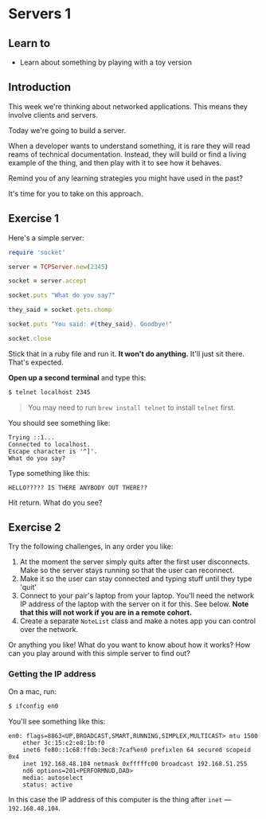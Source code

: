 Servers 1
=========

## Learn to

* Learn about something by playing with a toy version

## Introduction

This week we're thinking about networked applications. This means they involve clients and servers.

Today we're going to build a server.

When a developer wants to understand something, it is rare they will read reams of technical documentation. Instead, they will build or find a living example of the thing, and then play with it to see how it behaves.

Remind you of any learning strategies you might have used in the past?

It's time for you to take on this approach.

## Exercise 1

Here's a simple server:

```ruby
require 'socket'

server = TCPServer.new(2345)

socket = server.accept

socket.puts "What do you say?"

they_said = socket.gets.chomp

socket.puts "You said: #{they_said}. Goodbye!"

socket.close
```

Stick that in a ruby file and run it. **It won't do anything.** It'll just sit there. That's expected.

**Open up a second terminal** and type this:

```bash
$ telnet localhost 2345
```

> You may need to run `brew install telnet` to install `telnet` first.

You should see something like:

```
Trying ::1...
Connected to localhost.
Escape character is '^]'.
What do you say?
```

Type something like this:

```
HELLO????? IS THERE ANYBODY OUT THERE??
```

Hit return. What do you see?

## Exercise 2

Try the following challenges, in any order you like:

1. At the moment the server simply quits after the first user disconnects. Make so the server stays running so that the user can reconnect.
2. Make it so the user can stay connected and typing stuff until they type 'quit'
3. Connect to your pair's laptop from your laptop. You'll need the network IP address of the laptop with the server on it for this. See below. **Note that this will not work if you are in a remote cohort.**
4. Create a separate `NoteList` class and make a notes app you can control over the network.

Or anything you like! What do you want to know about how it works? How can you play around with this simple server to find out?

### Getting the IP address

On a mac, run:

```bash
$ ifconfig en0
```

You'll see something like this:

```
en0: flags=8863<UP,BROADCAST,SMART,RUNNING,SIMPLEX,MULTICAST> mtu 1500
	ether 3c:15:c2:e8:1b:f0
	inet6 fe80::1c68:ffdb:3ec8:7caf%en0 prefixlen 64 secured scopeid 0x4
	inet 192.168.48.104 netmask 0xfffffc00 broadcast 192.168.51.255
	nd6 options=201<PERFORMNUD,DAD>
	media: autoselect
	status: active
```

In this case the IP address of this computer is the thing after `inet` — `192.168.48.104`.

